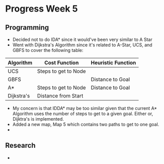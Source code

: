 # Progress Week 5

## Programming

* Decided not to do IDA* since it would've been very similar to A Star
* Went with Dijkstra's Algorithm since it's related to A-Star, UCS, and GBFS to cover the following table:

| Algorithm  | Cost Function        | Heuristic Function |
| ---------- | -------------------- | ------------------ |
| UCS        | Steps to get to Node |                    |
| GBFS       |                      | Distance to Goal   |
| A*         | Steps to get to Node | Distance to Goal   |
| Dijkstra's | Distance from Start  |                    |

* My concern is that IDDA* may be too similar given that the current A* Algorithm uses the number of steps to get to a given goal. Either or, Dijktra's is implemented.
* Added a new map, Map 5 which contains two paths to get to one goal. 
* 

## Research

* 
